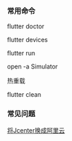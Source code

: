 ### 常用命令
flutter doctor

flutter devices

flutter run

open -a Simulator

热重载

flutter clean


### 常见问题

[将Jcenter换成阿里云](https://blog.csdn.net/lanwilliam/article/details/83339306)

